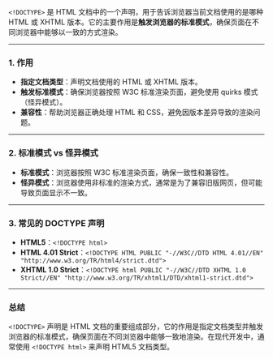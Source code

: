 `<!DOCTYPE>` 是 HTML 文档中的一个声明，用于告诉浏览器当前文档使用的是哪种 HTML 或 XHTML 版本。它的主要作用是**触发浏览器的标准模式**，确保页面在不同浏览器中能够以一致的方式渲染。

---

### **1. 作用**
- **指定文档类型**：声明文档使用的 HTML 或 XHTML 版本。
- **触发标准模式**：确保浏览器按照 W3C 标准渲染页面，避免使用 quirks 模式（怪异模式）。
- **兼容性**：帮助浏览器正确处理 HTML 和 CSS，避免因版本差异导致的渲染问题。

---

### **2. 标准模式 vs 怪异模式**
- **标准模式**：浏览器按照 W3C 标准渲染页面，确保一致性和兼容性。
- **怪异模式**：浏览器使用非标准的渲染方式，通常是为了兼容旧版网页，但可能导致页面显示不一致。

---

### **3. 常见的 DOCTYPE 声明**
- **HTML5**：`<!DOCTYPE html>`
- **HTML 4.01 Strict**：`<!DOCTYPE HTML PUBLIC "-//W3C//DTD HTML 4.01//EN" "http://www.w3.org/TR/html4/strict.dtd">`
- **XHTML 1.0 Strict**：`<!DOCTYPE html PUBLIC "-//W3C//DTD XHTML 1.0 Strict//EN" "http://www.w3.org/TR/xhtml1/DTD/xhtml1-strict.dtd">`

---

### **总结**
`<!DOCTYPE>` 声明是 HTML 文档的重要组成部分，它的作用是指定文档类型并触发浏览器的标准模式，确保页面在不同浏览器中能够一致地渲染。在现代开发中，通常使用 `<!DOCTYPE html>` 来声明 HTML5 文档类型。